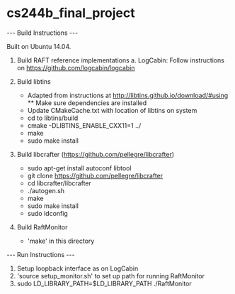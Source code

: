 cs244b_final_project
====================

--- Build Instructions ---

Built on Ubuntu 14.04.

1. Build RAFT reference implementations
   a. LogCabin: Follow instructions on https://github.com/logcabin/logcabin

2. Build libtins
   * Adapted from instructions at http://libtins.github.io/download/#using
   ** Make sure dependencies are installed
   * Update CMakeCache.txt with location of libtins on system
   * cd to libtins/build
   * cmake -DLIBTINS_ENABLE_CXX11=1 ../
   * make
   * sudo make install

3. Build libcrafter (https://github.com/pellegre/libcrafter)
   * sudo apt-get install autoconf libtool
   * git clone https://github.com/pellegre/libcrafter
   * cd libcrafter/libcrafter
   * ./autogen.sh 
   * make
   * sudo make install
   * sudo ldconfig

4. Build RaftMonitor
   * 'make' in this directory

--- Run Instructions ---

1. Setup loopback interface as on LogCabin
2. 'source setup_monitor.sh' to set up path for running RaftMonitor
3. sudo LD_LIBRARY_PATH=$LD_LIBRARY_PATH ./RaftMonitor


